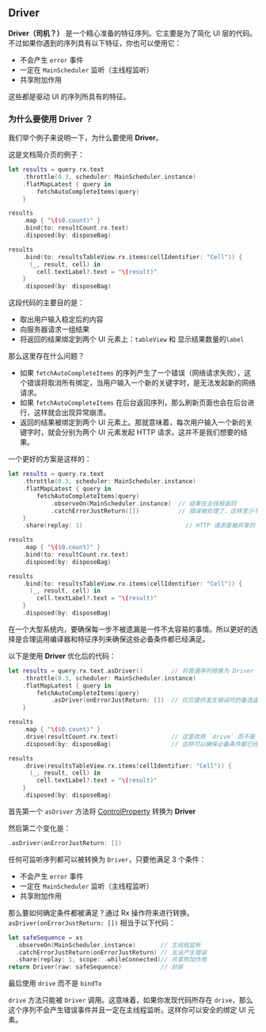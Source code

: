 ## Driver

**Driver（司机？）** 是一个精心准备的特征序列。它主要是为了简化 UI 层的代码。不过如果你遇到的序列具有以下特征，你也可以使用它：

* 不会产生 `error` 事件
* 一定在 `MainScheduler` 监听（主线程监听）
* 共享附加作用

这些都是驱动 UI 的序列所具有的特征。

### 为什么要使用 Driver ？

我们举个例子来说明一下，为什么要使用 **Driver**。

这是文档简介页的例子：

```swift
let results = query.rx.text
    .throttle(0.3, scheduler: MainScheduler.instance)
    .flatMapLatest { query in
        fetchAutoCompleteItems(query)
    }

results
    .map { "\($0.count)" }
    .bind(to: resultCount.rx.text)
    .disposed(by: disposeBag)

results
    .bind(to: resultsTableView.rx.items(cellIdentifier: "Cell")) {
      (_, result, cell) in
        cell.textLabel?.text = "\(result)"
    }
    .disposed(by: disposeBag)
```

这段代码的主要目的是：

* 取出用户输入稳定后的内容
* 向服务器请求一组结果
* 将返回的结果绑定到两个 UI 元素上：`tableView` 和 显示结果数量的`label`

那么这里存在什么问题？

* 如果 `fetchAutoCompleteItems` 的序列产生了一个错误（网络请求失败），这个错误将取消所有绑定，当用户输入一个新的关键字时，是无法发起新的网络请求。
* 如果 `fetchAutoCompleteItems` 在后台返回序列，那么刷新页面也会在后台进行，这样就会出现异常崩溃。
* 返回的结果被绑定到两个 UI 元素上。那就意味着，每次用户输入一个新的关键字时，就会分别为两个 UI 元素发起 HTTP 请求，这并不是我们想要的结果。

一个更好的方案是这样的：

```swift
let results = query.rx.text
    .throttle(0.3, scheduler: MainScheduler.instance)
    .flatMapLatest { query in
        fetchAutoCompleteItems(query)
            .observeOn(MainScheduler.instance)  // 结果在主线程返回
            .catchErrorJustReturn([])           // 错误被处理了，这样至少不会终止整个序列
    }
    .share(replay: 1)                             // HTTP 请求是被共享的

results
    .map { "\($0.count)" }
    .bind(to: resultCount.rx.text)
    .disposed(by: disposeBag)

results
    .bind(to: resultsTableView.rx.items(cellIdentifier: "Cell")) {
      (_, result, cell) in
        cell.textLabel?.text = "\(result)"
    }
    .disposed(by: disposeBag)
```

在一个大型系统内，要确保每一步不被遗漏是一件不太容易的事情。所以更好的选择是合理运用编译器和特征序列来确保这些必备条件都已经满足。

以下是使用 **Driver** 优化后的代码：

```swift
let results = query.rx.text.asDriver()        // 将普通序列转换为 Driver
    .throttle(0.3, scheduler: MainScheduler.instance)
    .flatMapLatest { query in
        fetchAutoCompleteItems(query)
            .asDriver(onErrorJustReturn: [])  // 仅仅提供发生错误时的备选返回值
    }

results
    .map { "\($0.count)" }
    .drive(resultCount.rx.text)               // 这里改用 `drive` 而不是 `bindTo`
    .disposed(by: disposeBag)                 // 这样可以确保必备条件都已经满足了

results
    .drive(resultsTableView.rx.items(cellIdentifier: "Cell")) {
      (_, result, cell) in
        cell.textLabel?.text = "\(result)"
    }
    .disposed(by: disposeBag)
```

首先第一个 `asDriver` 方法将 [ControlProperty](/content/rxswift_core/observable_and_observer/control_property.md) 转换为 **Driver**

然后第二个变化是：

```swift
.asDriver(onErrorJustReturn: [])
```

任何可监听序列都可以被转换为 `Driver`，只要他满足 3 个条件：

* 不会产生 `error` 事件
* 一定在 `MainScheduler` 监听（主线程监听）
* 共享附加作用

那么要如何确定条件都被满足？通过 Rx 操作符来进行转换。`asDriver(onErrorJustReturn: [])` 相当于以下代码：

```swift
let safeSequence = xs
  .observeOn(MainScheduler.instance)       // 主线程监听
  .catchErrorJustReturn(onErrorJustReturn) // 无法产生错误
  .share(replay: 1, scope: .whileConnected)// 共享附加作用
return Driver(raw: safeSequence)           // 封装
```

最后使用 `drive` 而不是 `bindTo`

`drive` 方法只能被 `Driver` 调用。这意味着，如果你发现代码所存在 `drive`，那么这个序列不会产生错误事件并且一定在主线程监听。这样你可以安全的绑定 UI 元素。

